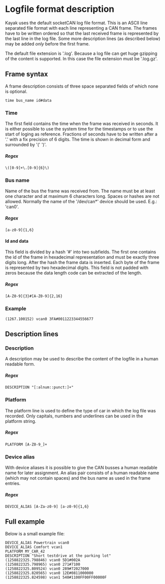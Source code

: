 Logfile format description
============================

Kayak uses the default socketCAN log file format. This is an ASCII line separated file format with each line representing a CAN frame. The frames have to be written ordered so that the last received frame is represented by the last line in the log file.
Some more description lines (as described below) may be added *only* before the first frame.

The default file extension is '.log'. Because a log file can get huge gzipping of the content is supported. In this case the file extension must be '.log.gz'.

Frame syntax
------------
A frame description consists of three space separated fields of which none is optional.

    time bus_name id#data

### Time
The first field contains the time when the frame was received in seconds. It is either possible to use the system time for the timestamps or to use the start of loging as reference. Fractions of seconds have to be written after a '.' with a fix precision of 6 digits. The time is shown in decimal form and surrounded by '(' ')'.
##### Regex
    \([0-9]+\.[0-9]{6}\)

### Bus name
Name of the bus the frame was received from. The name must be at least one character and at maximum 6 characters long. Spaces or hashes are not allowed. Normally the name of the '/dev/can*' device should be used. E.g.: 'can0'.
##### Regex
    [a-z0-9]{1,6}

#### Id and data
This field is divided by a hash '#' into two subfields. The first one contains the id of the frame in hexadecimal representation and must be exactly three digits long.
After the hash the frame data is inserted. Each byte of the frame is represented by two hexadecimal digits. This field is not padded with zeros because the data length code can be extracted of the length.
##### Regex
    [A-Z0-9]{3}#[A-Z0-9]{2,16}

### Example

    (1267.100152) vcan0 3FA#0011223344556677


Description lines
-----------------
### Description

A description may be used to describe the content of the logfile in a human readable form.

##### Regex
    DESCRIPTION "[:alnum::punct:]+"

### Platform

The platform line is used to define the type of car in which the log file was recorded. Only capitals, numbers and underlines can be used in the platform string.

##### Regex
    PLATFORM [A-Z0-9_]+

### Device alias

With device aliases it is possible to give the CAN busses a human readable name for later assignment. An alias pair consists of a human readable name (which may not contain spaces) and the bus name as used in the frame entries.
    
##### Regex
    DEVICE_ALIAS [A-Za-z0-9] [a-z0-9]{1,6}

Full example
------------
Below is a small example file:

    DEVICE_ALIAS Powertrain vcan0
    DEVICE_ALIAS Comfort vcan1
    PLATFORM MY_CAR_42
    DESCRIPTION "Short testdrive at the parking lot"
    (1258822325.798846) vcan0 5D1#002A
    (1258822325.798965) vcan0 271#7100
    (1258822325.809524) vcan0 289#72027000
    (1258822325.820565) vcan0 12E#0811000000
    (1258822325.824598) vcan1 540#1100FF00FF00000F
